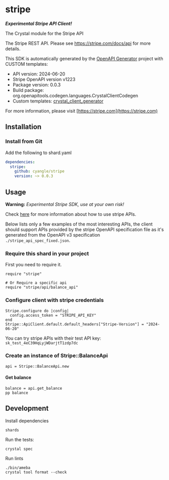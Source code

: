 # stripe

***Experimental Stripe API Client!***

The Crystal module for the Stripe API

The Stripe REST API. Please see https://stripe.com/docs/api for more details.

This SDK is automatically generated by the [OpenAPI Generator](https://openapi-generator.tech) project with CUSTOM templates:

- API version: 2024-06-20
- Stripe OpenAPI version v1223
- Package version: 0.0.3
- Build package: org.openapitools.codegen.languages.CrystalClientCodegen
- Custom templates: [crystal_client_generator](https://github.com/cyangle/crystal_client_generator)

For more information, please visit [https://stripe.com](https://stripe.com)

## Installation

### Install from Git

Add the following to shard.yaml

```yaml
dependencies:
  stripe:
    github: cyangle/stripe
    version: ~> 0.0.3
```

## Usage

**Warning:** *Experimental Stripe SDK, use at your own risk!*

Check [here](https://stripe.com/docs/api) for more information about how to use stripe APIs.

Below lists only a few examples of the most interesting APIs, the client should support APIs provided by the stripe OpenAPI specification file as it's generated from the OpenAPI v3 specification `./stripe_api_spec_fixed.json`.

### Require this shard in your project

First you need to require it.

```crystal
require "stripe"

# Or Require a specific api
require "stripe/api/balance_api"
```

### Configure client with stripe credentials

```crystal
Stripe.configure do |config|
  config.access_token = "STRIPE_API_KEY"
end
Stripe::ApiClient.default.default_headers["Stripe-Version"] = "2024-06-20"
```

You can try stripe APIs with their test API key: `sk_test_4eC39HqLyjWDarjtT1zdp7dc`

### Create an instance of Stripe::BalanceApi

```crystal
api = Stripe::BalanceApi.new
```

#### Get balance

```crystal
balance = api.get_balance
pp balance
```

## Development

Install dependencies

```shell
shards
```

Run the tests:

```shell
crystal spec
```

Run lints

```shell
./bin/ameba
crystal tool format --check
```
